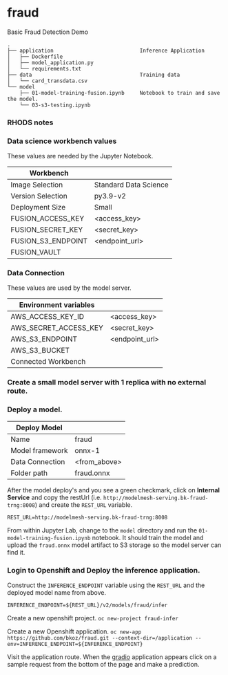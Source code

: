 # fraud
Basic Fraud Detection Demo

```
.
├── application                            Inference Application
│   ├── Dockerfile
│   ├── model_application.py
│   └── requirements.txt
├── data                                   Training data
│   └── card_transdata.csv
└── model                    
    ├── 01-model-training-fusion.ipynb     Notebook to train and save the model.
    └── 03-s3-testing.ipynb
```

### RHODS notes

### Data science workbench values

These values are needed by the Jupyter Notebook.

| Workbench          |                        |
|--------------------|------------------------|
| Image Selection    | Standard Data Science  |
| Version Selection  | py3.9-v2               |
| Deployment Size    | Small                  |
| FUSION_ACCESS_KEY  | <access_key>           |
| FUSION_SECRET_KEY  | <secret_key>           |
| FUSION_S3_ENDPOINT | <endpoint_url>         |
| FUSION_VAULT       | <vault or bucket name> |

### Data Connection

These values are used by the model server.

| Environment variables |                               |
|-----------------------|-------------------------------|
| AWS_ACCESS_KEY_ID     | <access_key>                  |
| AWS_SECRET_ACCESS_KEY | <secret_key>                  |
| AWS_S3_ENDPOINT       | <endpoint_url>                |
| AWS_S3_BUCKET         | <vault or bucket name>        |
| Connected Workbench   | <The workbench created above> |

### Create a small model server with 1 replica with no external route.

### Deploy a model.

| Deploy Model      |                  |
|-------------------|------------------|
| Name              | fraud            |
| Model framework   | onnx-1           |
| Data Connection   | <from_above>     |
| Folder path       | fraud.onnx       |

After the model deploy's and you see a green checkmark, click on **Internal Service** and copy 
the restUrl (i.e. `http://modelmesh-serving.bk-fraud-trng:8008`)
and create the `REST_URL` variable.

`REST_URL=http://modelmesh-serving.bk-fraud-trng:8008`

From within Jupyter Lab, change to the `model` directory and run the
`01-model-training-fusion.ipynb` notebook. It should train the model
and upload the `fraud.onnx` model artifact to S3 storage so the model server can find it.

### Login to Openshift and Deploy the inference application.

Construct the `INFERENCE_ENDPOINT` variable using the `REST_URL`
and the deployed model name from above.

`INFERENCE_ENDPOINT=${REST_URL}/v2/models/fraud/infer`

Create a new openshift project.
`oc new-project fraud-infer`

Create a new Openshift application.
`oc new-app https://github.com/bkoz/fraud.git --context-dir=/application --env=INFERENCE_ENDPOINT=${INFERENCE_ENDPOINT}`

Visit the application route. When the [gradio](https://gradio.app/) application appears click on a sample request from the bottom of the page and make a
prediction.

